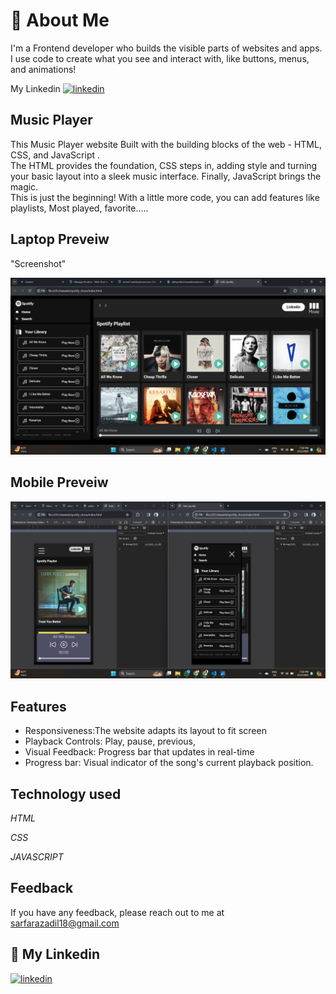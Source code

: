 
# 🚀 About Me
I'm a Frontend developer who builds the visible parts of websites and apps. I use code to create what you see and interact with, like buttons, menus, and animations!

 My Linkedin  [![linkedin](https://img.shields.io/badge/linkedin-0A66C2?style=for-the-badge&logo=linkedin&logoColor=white)](https://www.linkedin.com/in/sarfaraz-adil-46680718b)





## Music Player
This Music Player website Built with the building blocks of the web - HTML, CSS, and JavaScript .   
The HTML provides the foundation, CSS steps in, adding style and turning your basic layout into a sleek music interface. Finally, JavaScript brings the magic.          
This is just the beginning! With a little more code, you can add features like playlists, Most played, favorite.....

## Laptop Preveiw    
"Screenshot"

![](./image/laptoppic.png)
## Mobile Preveiw

![](./image/bothpic.png)
<!-- ## Screenshots Preveiw

![](https://via.placeholder.com/468x300?text=App+Screenshot+Here) -->


## Features

- Responsiveness:The website adapts its layout to fit screen 
- Playback Controls: Play, pause, previous,
- Visual Feedback: Progress bar that updates in real-time
- Progress bar: Visual indicator of the song's current playback position.





## Technology used

*HTML*

*CSS*

*JAVASCRIPT*




## Feedback

If you have any feedback, please reach out to me at sarfarazadil18@gmail.com


## 🔗 My Linkedin

[![linkedin](https://img.shields.io/badge/linkedin-0A66C2?style=for-the-badge&logo=linkedin&logoColor=white)](https://www.linkedin.com/in/sarfaraz-adil-46680718b)




